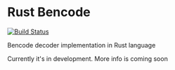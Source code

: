 # Rust Bencode
[![Build Status](https://travis-ci.org/itegulov/rust-bencode.svg?branch=master)](https://travis-ci.org/itegulov/rust-bencode)

Bencode decoder implementation in Rust language

Currently it's in development. More info is coming soon

